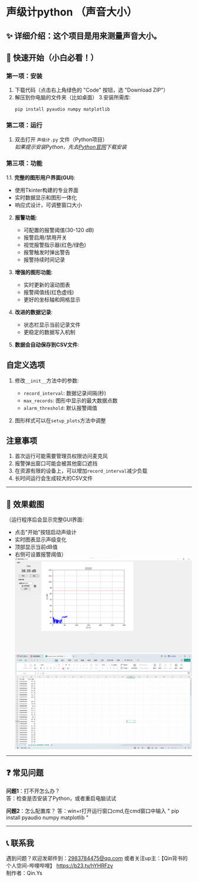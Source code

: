 # 声级计python （声音大小）

✨ **详细介绍**：这个项目是用来测量声音大小。
---

## 🚀 快速开始（小白必看！）

### 第一项：安装
1. 下载代码（点击右上角绿色的 "Code" 按钮，选 "Download ZIP"）
2. 解压到你电脑的文件夹（比如桌面）
3.安装所需库:
   ```
   pip install pyaudio numpy matplotlib
   ```

### 第二项：运行
1. 双击打开 `声级计.py` 文件（Python项目）  
   *如果提示安装Python，先去[Python官网](https://www.python.org/)下载安装*

### 第三项：功能
1.1. **完整的图形用户界面(GUI)**:
   - 使用Tkinter构建的专业界面
   - 实时数据显示和图形一体化
   - 响应式设计，可调整窗口大小

2. **报警功能**:
   - 可配置的报警阈值(30-120 dB)
   - 报警启用/禁用开关
   - 视觉报警指示器(红色/绿色)
   - 报警触发时弹出警告
   - 报警持续时间记录

3. **增强的图形功能**:
   - 实时更新的滚动图表
   - 报警阈值线(红色虚线)
   - 更好的坐标轴和网格显示

4. **改进的数据记录**:
   - 状态栏显示当前记录文件
   - 更稳定的数据写入机制
4. **数据会自动保存到CSV文件**:
   
   

## 自定义选项

1. 修改`__init__`方法中的参数:
   - `record_interval`: 数据记录间隔(秒)
   - `max_records`: 图形中显示的最大数据点数
   - `alarm_threshold`: 默认报警阈值

2. 图形样式可以在`setup_plots`方法中调整

## 注意事项

1. 首次运行可能需要管理员权限访问麦克风
2. 报警弹出窗口可能会被其他窗口遮挡
3. 在资源有限的设备上，可以增加`record_interval`减少负载
4. 长时间运行会生成较大的CSV文件
---

## 📸 效果截图
（运行程序后会显示完整GUI界面:
   - 点击"开始"按钮启动声级计
   - 实时图表显示声级变化
   - 顶部显示当前dB值
   - 右侧可设置报警阈值）  
![截图](screenshots/demo.png)
![图片描述](KuGouMusic/1.png)  

---

## ❓ 常见问题  
**问题1**：打不开怎么办？  
答：检查是否安装了Python，或者重启电脑试试  

**问题2**：怎么配置库？
答：win+r打开运行窗口cmd,在cmd窗口中输入  "   pip install pyaudio numpy matplotlib "

---

## 📞 联系我  
遇到问题？欢迎发邮件到：2983784475@qq.com
或者关注up主：【Qin背书的个人空间-哔哩哔哩】 https://b23.tv/hYHRFzy  
制作者：Qin.Ys